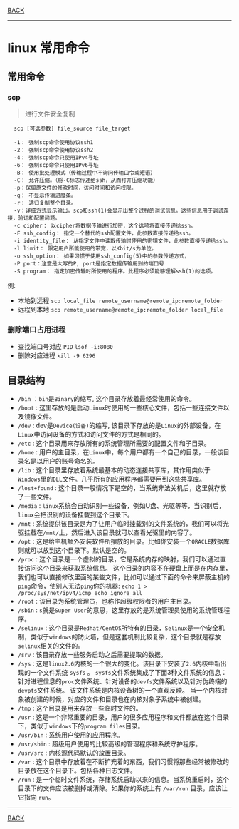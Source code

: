 [BACK](README.md)

---
# linux 常用命令

## 常用命令

### scp
> 进行文件安全复制
```shell script
  scp [可选参数] file_source file_target 

  -1： 强制scp命令使用协议ssh1
  -2： 强制scp命令使用协议ssh2
  -4： 强制scp命令只使用IPv4寻址
  -6： 强制scp命令只使用IPv6寻址
  -B： 使用批处理模式（传输过程中不询问传输口令或短语）
  -C： 允许压缩。（将-C标志传递给ssh，从而打开压缩功能）
  -p：保留原文件的修改时间，访问时间和访问权限。
  -q： 不显示传输进度条。
  -r： 递归复制整个目录。
  -v：详细方式显示输出。scp和ssh(1)会显示出整个过程的调试信息。这些信息用于调试连接，验证和配置问题。
  -c cipher： 以cipher将数据传输进行加密，这个选项将直接传递给ssh。
  -F ssh_config： 指定一个替代的ssh配置文件，此参数直接传递给ssh。
  -i identity_file： 从指定文件中读取传输时使用的密钥文件，此参数直接传递给ssh。
  -l limit： 限定用户所能使用的带宽，以Kbit/s为单位。
  -o ssh_option： 如果习惯于使用ssh_config(5)中的参数传递方式，
  -P port：注意是大写的P, port是指定数据传输用到的端口号
  -S program： 指定加密传输时所使用的程序。此程序必须能够理解ssh(1)的选项。
```

例:
* 本地到远程
  `scp local_file remote_username@remote_ip:remote_folder `
* 远程到本地
  `scp remote_username@remote_ip:remote_folder local_file `
  
### 删除端口占用进程

* 查找端口号对应 `PID`
  `lsof -i:8080`
* 删除对应进程
  `kill -9 6296`

## 目录结构

* `/bin` ：`bin`是`Binary`的缩写, 这个目录存放着最经常使用的命令。
* `/boot` : 这里存放的是启动`Linux`时使用的一些核心文件，包括一些连接文件以及镜像文件。
* `/dev` : dev是`Device(设备)`的缩写, 该目录下存放的是`Linux`的外部设备，在`Linux`中访问设备的方式和访问文件的方式是相同的。
* `/etc` : 这个目录用来存放所有的系统管理所需要的配置文件和子目录。
* `/home` : 用户的主目录，在`Linux`中，每个用户都有一个自己的目录，一般该目录名是以用户的账号命名的。
* `/lib` : 这个目录里存放着系统最基本的动态连接共享库，其作用类似于`Windows`里的`DLL`文件。几乎所有的应用程序都需要用到这些共享库。
* `/lost+found` : 这个目录一般情况下是空的，当系统非法关机后，这里就存放了一些文件。
* `/media` : `linux`系统会自动识别一些设备，例如U盘、光驱等等，当识别后，`linux`会把识别的设备挂载到这个目录下。
* `/mnt` : 系统提供该目录是为了让用户临时挂载别的文件系统的，我们可以将光驱挂载在`/mnt/`上，然后进入该目录就可以查看光驱里的内容了。
* `/opt` : 这是给主机额外安装软件所摆放的目录。比如你安装一个`ORACLE`数据库则就可以放到这个目录下。默认是空的。
* `/proc` : 这个目录是一个虚拟的目录，它是系统内存的映射，我们可以通过直接访问这个目录来获取系统信息。
这个目录的内容不在硬盘上而是在内存里，我们也可以直接修改里面的某些文件，比如可以通过下面的命令来屏蔽主机的`ping`命令，使别人无法`ping`你的机器: `echo 1 > /proc/sys/net/ipv4/icmp_echo_ignore_all`
* `/root` : 该目录为系统管理员，也称作超级权限者的用户主目录。
* `/sbin` : `s`就是`Super User`的意思，这里存放的是系统管理员使用的系统管理程序。
* `/selinux` : 这个目录是`Redhat/CentOS`所特有的目录，`Selinux`是一个安全机制，类似于`windows`的防火墙，但是这套机制比较复杂，这个目录就是存放`selinux`相关的文件的。
* `/srv` : 该目录存放一些服务启动之后需要提取的数据。
* `/sys` : 这是`linux2.6`内核的一个很大的变化。该目录下安装了`2.6`内核中新出现的一个文件系统 `sysfs` 。
`sysfs`文件系统集成了下面3种文件系统的信息：针对进程信息的`proc`文件系统、针对设备的`devfs`文件系统以及针对伪终端的`devpts`文件系统。
该文件系统是内核设备树的一个直观反映。
当一个内核对象被创建的时候，对应的文件和目录也在内核对象子系统中被创建。
* `/tmp` : 这个目录是用来存放一些临时文件的。
* `/usr` : 这是一个非常重要的目录，用户的很多应用程序和文件都放在这个目录下，类似于`windows`下的`program files`目录。
* `/usr/bin` : 系统用户使用的应用程序。
* `/usr/sbin` : 超级用户使用的比较高级的管理程序和系统守护程序。
* `/usr/src` : 内核源代码默认的放置目录。
* `/var` : 这个目录中存放着在不断扩充着的东西，我们习惯将那些经常被修改的目录放在这个目录下。包括各种日志文件。
* `/run` : 是一个临时文件系统，存储系统启动以来的信息。当系统重启时，这个目录下的文件应该被删掉或清除。如果你的系统上有 `/var/run` 目录，应该让它指向 `run`。

---
[BACK](README.md)
